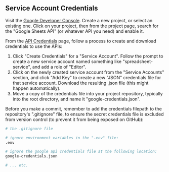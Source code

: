

## Service Account Credentials

Visit the [Google Developer Console](https://console.developers.google.com/cloud-resource-manager). Create a new project, or select an existing one. Click on your project, then from the project page, search for the "Google Sheets API" (or whatever API you need) and enable it.

From the [API Credentials](https://console.developers.google.com/apis/credentials) page, follow a process to create and download credentials to use the APIs:

  1. Click "Create Credentials" for a "Service Account". Follow the prompt to create a new service account named something like "spreadsheet-service", and add a role of "Editor".
  2. Click on the newly created service account from the "Service Accounts" section, and click "Add Key" to create a new "JSON" credentials file for that service account. Download the resulting .json file (this might happen automatically).
  3. Move a copy of the credentials file into your project repository, typically into the root directory, and name it "google-credentials.json".

Before you make a commit, remember to add the credentials filepath to the repository's ".gitignore" file, to ensure the secret credentials file is excluded from version control (to prevent it from being exposed on GitHub):

```sh
# the .gitignore file

# ignore environment variables in the ".env" file:
.env

# ignore the google api credentials file at the following location:
google-credentials.json

# ... etc.
```
